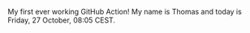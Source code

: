 My first ever working GitHub Action!
My name is Thomas and today is Friday, 27 October, 08:05 CEST. 
